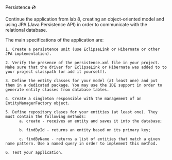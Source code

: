 Persistence 	:cd:

Continue the application from lab 8, creating an object-oriented model and using JPA (Java Persistence API) in order to communicate with the relational database.

The main specifications of the application are:

    1. Create a persistence unit (use EclipseLink or Hibernate or other JPA implementation).
    
    2. Verify the presence of the persistence.xml file in your project. Make sure that the driver for EclipseLink or Hibernate was added to to your project classpath (or add it yourself).
    
    3. Define the entity classes for your model (at least one) and put them in a dedicated package. You may use the IDE support in order to generate entity classes from database tables.
    
    4. Create a singleton responsible with the management of an EntityManagerFactory object.
    
    5. Define repository clases for your entities (at least one). They must contain the following methods:
          a. create - receives an entity and saves it into the database;
          
          b. findById - returns an entity based on its primary key;
          
          c. findByName - returns a list of entities that match a given name pattern. Use a named query in order to implement this method.
          
    6. Test your application.

